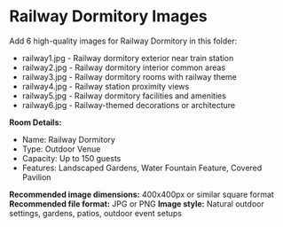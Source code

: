 # Railway Dormitory Images

Add 6 high-quality images for Railway Dormitory in this folder:

- railway1.jpg - Railway dormitory exterior near train station
- railway2.jpg - Railway dormitory interior common areas
- railway3.jpg - Railway dormitory rooms with railway theme
- railway4.jpg - Railway station proximity views
- railway5.jpg - Railway dormitory facilities and amenities
- railway6.jpg - Railway-themed decorations or architecture

**Room Details:**
- Name: Railway Dormitory
- Type: Outdoor Venue
- Capacity: Up to 150 guests
- Features: Landscaped Gardens, Water Fountain Feature, Covered Pavilion

**Recommended image dimensions:** 400x400px or similar square format
**Recommended file format:** JPG or PNG
**Image style:** Natural outdoor settings, gardens, patios, outdoor event setups